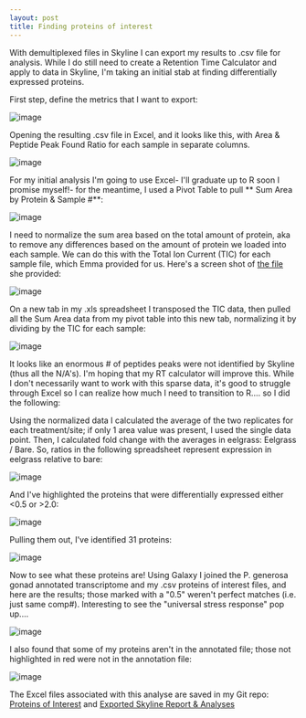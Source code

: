 ```yaml
---
layout: post
title: Finding proteins of interest 
---
```


With demultiplexed files in Skyline I can export my results to .csv file for analysis.  While I do still need to create a Retention Time Calculator and apply to data in Skyline, I'm taking an initial stab at finding differentially expressed proteins.  

First step, define the metrics that I want to export: 

![image](https://cloud.githubusercontent.com/assets/17264765/25982620/de216ca0-3692-11e7-9fb1-0391f0c0f7f4.png)

Opening the resulting .csv file in Excel, and it looks like this, with Area & Peptide Peak Found Ratio for each sample in separate columns.  

![image](https://cloud.githubusercontent.com/assets/17264765/25982681/6256f40e-3693-11e7-9f9f-53cdbd6e93f2.png)

For my initial analysis I'm going to use Excel- I'll graduate up to R soon I promise myself!- for the meantime, I used a Pivot Table to pull ** Sum Area by Protein & Sample #**:

![image](https://cloud.githubusercontent.com/assets/17264765/25984090/77feb0e4-369d-11e7-8aeb-a2438b90ae07.png)

I need to normalize the sum area based on the total amount of protein, aka to remove any differences based on the amount of protein we loaded into each sample. We can do this with the Total Ion Current (TIC) for each sample file, which Emma provided for us. Here's a screen shot of [the file](https://github.com/laurahspencer/DNR_Geoduck/blob/master/Data/TIC%20(1).xlsx) she provided: 

![image](https://cloud.githubusercontent.com/assets/17264765/25984208/323f146c-369e-11e7-95bd-6bd5e930c85f.png)

On a new tab in my .xls spreadsheet I transposed the TIC data, then pulled all the Sum Area data from my pivot table into this new tab, normalizing it by dividing by the TIC for each sample: 

![image](https://cloud.githubusercontent.com/assets/17264765/25986264/f3907f84-36a3-11e7-81bc-adcb71e05a35.png)

It looks like an enormous # of peptides peaks were not identified by Skyline (thus all the N/A's). I'm hoping that my RT calculator will improve this. While I don't necessarily want to work with this sparse data, it's good to struggle through Excel so I can realize how much I need to transition to R.... so I did the following: 

Using the normalized data I calculated the average of the two replicates for each treatment/site; if only 1 area value was present, I used the single data point. Then, I calculated fold change with the averages in eelgrass: Eelgrass / Bare. So, ratios in the following spreadsheet represent expression in eelgrass relative to bare: 

![image](https://cloud.githubusercontent.com/assets/17264765/25988072/774050b4-36ab-11e7-9e6d-8925a4c21b1b.png)

And I've highlighted the proteins that were differentially expressed either <0.5 or >2.0:

![image](https://cloud.githubusercontent.com/assets/17264765/25988519/29b28ce8-36ad-11e7-8600-b15a1fc32caf.png)

Pulling them out, I've identified 31 proteins: 

![image](https://cloud.githubusercontent.com/assets/17264765/25988740/03a85644-36ae-11e7-94ef-47d3f1ea8dd6.png)

Now to see what these proteins are!  Using Galaxy I joined the P. generosa gonad annotated transcriptome and my .csv proteins of interest files, and here are the results; those marked with a "0.5" weren't perfect matches (i.e. just same comp#). Interesting to see the "universal stress response" pop up.... 

![image](https://cloud.githubusercontent.com/assets/17264765/25990332/3312d322-36b4-11e7-91a6-b7a52b6a193f.png)

I also found that some of my proteins aren't in the annotated file; those not highlighted in red were not in the annotation file: 

![image](https://cloud.githubusercontent.com/assets/17264765/25990468/b7e55dea-36b4-11e7-8711-b469232ed898.png)

The Excel files associated with this analyse are saved in my Git repo: [Proteins of Interest](https://github.com/laurahspencer/DNR_Geoduck/tree/master/Analyses/2017-May) and [Exported Skyline Report & Analyses](http://owl.fish.washington.edu/generosa/Generosa_DNR/Skyline_May2017/2015-05-11_Peptide%20Area%20and%20Transition%20Mz.xlsx)


